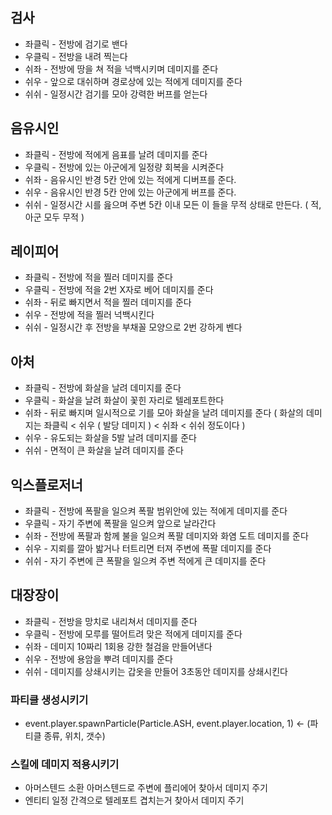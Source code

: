 ## 검사

- 좌클릭 - 전방에 검기로 밴다
- 우클릭 - 전방을 내려 찍는다  
- 쉬좌 - 전방에 땅을 쳐 적을 넉백시키며 데미지를 준다
- 쉬우 - 앞으로 대쉬하며 경로상에 있는 적에게 데미지를 준다
- 쉬쉬 - 일정시간 검기를 모아 강력한 버프를 얻는다


## 음유시인

- 좌클릭 - 전방에 적에게 음표를 날려 데미지를 준다
- 우클릭 - 전방에 있는 아군에게 일정량 회복을 시켜준다
- 쉬좌 - 음유시인 반경 5칸 안에 있는 적에게 디버프를 준다.
- 쉬우 - 음유시인 반경 5칸 안에 있는 아군에게 버프를 준다.
- 쉬쉬 - 일정시간 시를 읊으며 주변 5칸 이내 모든 이 들을 무적 상태로 만든다. ( 적, 아군 모두 무적 )


## 레이피어

- 좌클릭 - 전방에 적을 찔러 데미지를 준다
- 우클릭 - 전방에 적을 2번 X자로 베어 데미지를 준다
- 쉬좌 - 뒤로 빠지면서 적을 찔러 데미지를 준다
- 쉬우 - 전방에 적을 찔러 넉백시킨다
- 쉬쉬 - 일정시간 후 전방을 부채꼴 모양으로 2번 강하게 벤다


## 아처

- 좌클릭 - 전방에 화살을 날려 데미지를 준다
- 우클릭 - 화살을 날려 화살이 꽃힌 자리로 텔레포트한다
- 쉬좌 - 뒤로 빠지며 일시적으로 기를 모아 화살을 날려 데미지를 준다 ( 화살의 데미지는 좌클릭 < 쉬우 ( 발당 데미지 ) < 쉬좌 < 쉬쉬 정도이다 )
- 쉬우 - 유도되는 화살을 5발 날려 데미지를 준다
- 쉬쉬 - 면적이 큰 화살을 날려 데미지를 준다


## 익스플로저너

- 좌클릭 - 전방에 폭팔을 일으켜 폭팔 범위안에 있는 적에게 데미지를 준다
- 우클릭 - 자기 주변에 폭팔을 일으켜 앞으로 날라간다
- 쉬좌 - 전방에 폭팔과 함께 불을 일으켜 폭팔 데미지와 화염 도트 데미지를 준다
- 쉬우 - 지뢰를 깔아 밟거나 터트리면 터져 주변에 폭팔 데미지를 준다
- 쉬쉬 - 자기 주변에 큰 폭팔을 일으켜 주변 적에게 큰 데미지를 준다


## 대장장이

- 좌클릭 - 전방을 망치로 내리쳐서 데미지를 준다
- 우클릭 - 전방에 모루를 떨어트려 맞은 적에게 데미지를 준다
- 쉬좌 - 데미지 10짜리 1회용 강한 철검을 만들어낸다
- 쉬우 - 전방에 용암을 뿌려 데미지를 준다
- 쉬쉬 - 데미지를 상쇄시키는 갑옷을 만들어 3초동안 데미지를 상쇄시킨다

### 파티클 생성시키기
- event.player.spawnParticle(Particle.ASH, event.player.location, 1) <- (파티클 종류, 위치, 갯수)

### 스킬에 데미지 적용시키기
- 아머스텐드 소환 아머스텐드로 주변에 플리에어 찾아서 데미지 주기
- 엔티티 일정 간격으로 텔레포트 겹치는거 찾아서 데미지 주기
